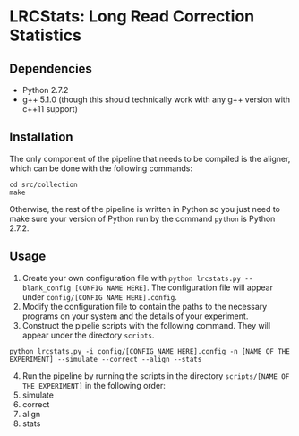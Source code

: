 # LRCStats: Long Read Correction Statistics #

## Dependencies ##
* Python 2.7.2
* g++ 5.1.0 (though this should technically work with any g++ version with c++11 support)

## Installation ##
The only component of the pipeline that needs to be compiled is the aligner, which can be done with the following commands:
```
cd src/collection
make
```
Otherwise, the rest of the pipeline is written in Python so you just need to make sure your version of Python run by the command `python` is Python 2.7.2.

## Usage ##
1. Create your own configuration file with `python lrcstats.py --blank_config [CONFIG NAME HERE]`. The configuration file will appear under `config/[CONFIG NAME HERE].config`.
2. Modify the configuration file to contain the paths to the necessary programs on your system and the details of your experiment.
3. Construct the pipelie scripts with the following command. They will appear under the directory `scripts`.
```
python lrcstats.py -i config/[CONFIG NAME HERE].config -n [NAME OF THE EXPERIMENT] --simulate --correct --align --stats
```
4. Run the pipeline by running the scripts in the directory `scripts/[NAME OF THE EXPERIMENT]` in the following order: 
  1. simulate
  2. correct
  3. align
  4. stats
